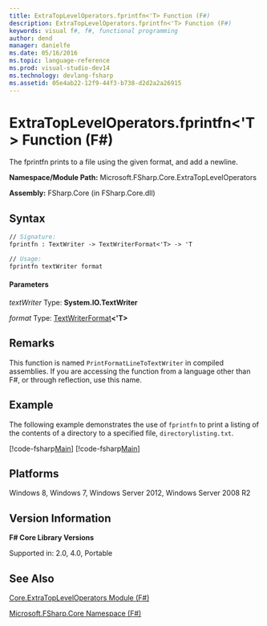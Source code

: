 ```yaml
---
title: ExtraTopLevelOperators.fprintfn<'T> Function (F#)
description: ExtraTopLevelOperators.fprintfn<'T> Function (F#)
keywords: visual f#, f#, functional programming
author: dend
manager: danielfe
ms.date: 05/16/2016
ms.topic: language-reference
ms.prod: visual-studio-dev14
ms.technology: devlang-fsharp
ms.assetid: 05e4ab22-12f9-44f3-b738-d2d2a2a26915 
---
```


# ExtraTopLevelOperators.fprintfn<'T> Function (F#)

The fprintfn prints to a file using the given format, and add a newline.

**Namespace/Module Path:** Microsoft.FSharp.Core.ExtraTopLevelOperators

**Assembly:** FSharp.Core (in FSharp.Core.dll)


## Syntax

```fsharp
// Signature:
fprintfn : TextWriter -> TextWriterFormat<'T> -> 'T

// Usage:
fprintfn textWriter format
```

#### Parameters
*textWriter*
Type: **System.IO.TextWriter**


*format*
Type: [TextWriterFormat](https://msdn.microsoft.com/library/2080c4a5-7bdd-4a01-8e01-10b498af92de)**&lt;'T&gt;**

## Remarks
This function is named `PrintFormatLineToTextWriter` in compiled assemblies. If you are accessing the function from a language other than F#, or through reflection, use this name.

## Example

The following example demonstrates the use of `fprintfn` to print a listing of the contents of a directory to a specified file, `directorylisting.txt`.

[!code-fsharp[Main](../../../samples/snippets/fscorelib2/snippet5.fs)]
[!code-fsharp[Main](../../../samples/snippets/fscorelib2/snippet6.fs)]

## Platforms
Windows 8, Windows 7, Windows Server 2012, Windows Server 2008 R2


## Version Information
**F# Core Library Versions**

Supported in: 2.0, 4.0, Portable

## See Also
[Core.ExtraTopLevelOperators Module &#40;F&#35;&#41;](Core.ExtraTopLevelOperators-Module-%5BFSharp%5D.md)

[Microsoft.FSharp.Core Namespace &#40;F&#35;&#41;](Microsoft.FSharp.Core-Namespace-%5BFSharp%5D.md)